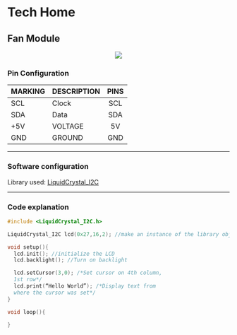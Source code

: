 # Tech Home
## Fan Module

<p align="center">
<image src="lcd module front.png">
</p>

### Pin Configuration

| MARKING | DESCRIPTION | PINS 
| -       | :-          | :-: |
| SCL     | Clock       | SCL 
| SDA     | Data        | SDA
| +5V     | VOLTAGE     | 5V 
| GND     | GROUND      | GND 

---
### Software configuration
Library used: 
[LiquidCrystal_I2C](https://github.com/johnrickman/LiquidCrystal_I2C)

---
### Code explanation 
```C++
#include <LiquidCrystal_I2C.h>

LiquidCrystal_I2C lcd(0x27,16,2); //make an instance of the library object (I2C Adress, no. of columns, no. of rows)

void setup(){
  lcd.init(); //initialize the LCD 
  lcd.backlight(); //Turn on backlight

  lcd.setCursor(3,0); /*Set cursor on 4th column, 
  1st row*/
  lcd.print(“Hello World”); /*Display text from 
  where the cursor was set*/
}

void loop(){
    
}
```
